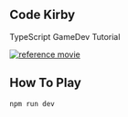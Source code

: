 ## Code Kirby

TypeScript GameDev Tutorial

[![reference movie](https://github.com/shogokaji/code-kirby/assets/98445266/fbd3e7e5-7eba-43e3-953f-f0d1d8f2737b)](https://www.youtube.com/watch?v=R6WvJOiX99s)

## How To Play

`npm run dev`
